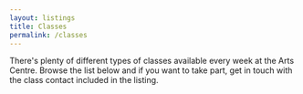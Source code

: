 ```yaml
---
layout: listings
title: Classes
permalink: /classes
---
```


There's plenty of different types of classes available every week at the Arts Centre. Browse the list below and if you want to take part, get in touch with the class contact included in the listing.
